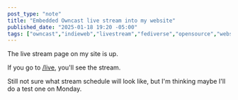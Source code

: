 ```yaml
---
post_type: "note" 
title: "Embedded Owncast live stream into my website"
published_date: "2025-01-18 19:20 -05:00"
tags: ["owncast","indieweb","livestream","fediverse","opensource","website"]
---
```


The live stream page on my site is up. 

If you go to [/live](/live), you'll see the stream. 

Still not sure what stream schedule will look like, but I'm thinking maybe I'll do a test one on Monday. 